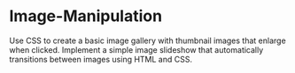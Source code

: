 # Image-Manipulation
Use CSS to create a basic image gallery with thumbnail images that enlarge when clicked.  Implement a simple image slideshow that automatically transitions between images using HTML and CSS.

